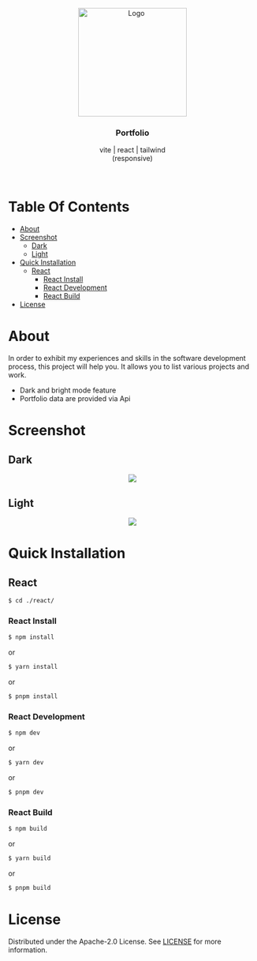 <p align="center">
  <a href="#">
    <img src="https://raw.githubusercontent.com/EW-EndWall/portfolio/main/react/public/assets/img/android-chrome-512x512.png" alt="Logo" width="220" height="auto">
  </a>

  <h3 align="center">
    Portfolio
  </h3>

  <p align="center">
    vite | react | tailwind
    <br />
    (responsive)
    <br /><br /><br />
  </p>
</p>

# Table Of Contents

- [About](#about)
- [Screenshot](#screenshot)
  - [Dark](#dark)
  - [Light](#light)
- [Quick Installation](#quick-installation)
  - [React](#react)
    - [React Install](#react-install)
    - [React Development](#react-development)
    - [React Build](#react-build)
- [License](#license)

# About

In order to exhibit my experiences and skills in the software development process, this project will help you. It allows you to list various projects and work.

- Dark and bright mode feature
- Portfolio data are provided via Api

# Screenshot

## Dark

<div align="center">
  <img src="https://raw.githubusercontent.com/EW-EndWall/portfolio/main/screenshot/1.png" width="" />
</div>

## Light

<div align="center">
  <img src="https://raw.githubusercontent.com/EW-EndWall/portfolio/main/screenshot/2.png" width="" />
</div>

# Quick Installation

## React

```bash
$ cd ./react/
```

### React Install

```bash
$ npm install
```

or

```bash
$ yarn install
```

or

```bash
$ pnpm install
```

### React Development

```bash
$ npm dev
```

or

```bash
$ yarn dev
```

or

```bash
$ pnpm dev
```

### React Build

```bash
$ npm build
```

or

```bash
$ yarn build
```

or

```bash
$ pnpm build
```

# License

Distributed under the Apache-2.0 License. See [LICENSE](https://github.com/EW-EndWall/portfolio/blob/main/LICENSE) for more information.
